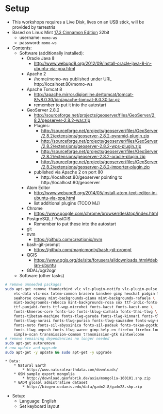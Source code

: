 # Setup

* This workshops requires a Live Disk, lives on an USB stick, will be provided
by terrestris
* Based on Linux Mint [17.3 Cinnamon Edition](http://blog.linuxmint.com/?p=2947) 32bit
    * username: `momo-ws`
    * password: `momo-ws`
* Contents:
    * Software (additionally installed):
        * Oracle Java 8
            * http://www.webupd8.org/2012/09/install-oracle-java-8-in-ubuntu-via-ppa.html
        * Apache 2
            * /home/momo-ws published under URL http://localhost:80/momo-ws
        * Apache Tomcat 8
            * http://apache.mirror.digionline.de/tomcat/tomcat-8/v8.0.30/bin/apache-tomcat-8.0.30.tar.gz
            * remember to put it into the autostart
        * GeoServer 2.8.2
            * http://sourceforge.net/projects/geoserver/files/GeoServer/2.8.2/geoserver-2.8.2-war.zip
            * Plugins:
                * http://sourceforge.net/projects/geoserver/files/GeoServer/2.8.2/extensions/geoserver-2.8.2-pyramid-plugin.zip
                * http://sourceforge.net/projects/geoserver/files/GeoServer/2.8.2/extensions/geoserver-2.8.2-wps-plugin.zip
                * http://sourceforge.net/projects/geoserver/files/GeoServer/2.8.2/extensions/geoserver-2.8.2-oracle-plugin.zip
                * http://sourceforge.net/projects/geoserver/files/GeoServer/2.8.2/extensions/geoserver-2.8.2-importer-plugin.zip
            * published via Apache 2 on port 80
                * http://localhost:80/geoserver pointing to http://localhost:80/geoserver
        * Atom Editor
            * http://www.webupd8.org/2014/05/install-atom-text-editor-in-ubuntu-via-ppa.html
            * list additional plugins (TODO MJ)
        * Chrome
            * https://www.google.com/chrome/browser/desktop/index.html
        * PostgreSQL / PostGIS
          * Remember to put these into the autostart
        * git
        * nvm
            * https://github.com/creationix/nvm
        * bash-git-prompt
            * https://github.com/magicmonty/bash-git-prompt
        * QGIS
            * https://www.qgis.org/de/site/forusers/alldownloads.html#debian-ubuntu
        * GDAL/ogr2ogr
    * Software (other tasks)

```bash
# remove unneeded packages
sudo apt-get remove thunderbird vlc vlc-plugin-notify vlc-plugin-pulse \
    vlc-data vlc-nox totem-common brasero banshee gimp hexchat pidgin totem \
    seahorse cowsay mint-backgrounds-qiana mint-backgrounds-rafaela \
    mint-backgrounds-rebecca mint-backgrounds-rosa sox ttf-indic-fonts-core \
    ttf-punjabi-fonts ttf-wqy-microhei fonts-kacst fonts-kacst-one \
    fonts-khmeros-core fonts-lao fonts-lklug-sinhala fonts-thai-tlwg \
    fonts-tibetan-machine fonts-tlwg-garuda fonts-tlwg-kinnari fonts-tlwg-loma \
    fonts-tlwg-norasi fonts-tlwg-purisa fonts-tlwg-sawasdee fonts-wqy-microhe \
    fonts-noto fonts-sil-abyssinica fonts-sil-padauk fonts-takao-pgothic \
    fonts-tlwg-umpush fonts-tlwg-waree gimp-help-en firefox firefox-locale-en \
    simple-scan transmission-common transmission-gtk mintwelcome
# remove remaining dependencies no longer needed
sudo apt-get autoremove
# now update and upgrade
sudo apt-get -y update && sudo apt-get -y upgrade
```

    * Data:
        * Natural Earth
            * http://www.naturalearthdata.com/downloads/
        * OSM sample export mongolia
            * http://download.geofabrik.de/asia/mongolia-160101.shp.zip
        * GADM gloabl admistrative dataset
            * http://biogeo.ucdavis.edu/data/gadm2.8/gadm28.shp.zip
* Setup:
    * Language: English
    * Set keyboard layout
